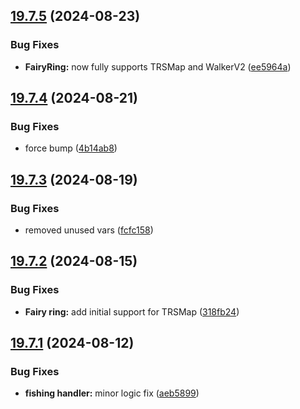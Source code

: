 ## [19.7.5](https://github.com/Torwent/WaspLib/compare/v19.7.4...v19.7.5) (2024-08-23)


### Bug Fixes

* **FairyRing:** now fully supports TRSMap and WalkerV2 ([ee5964a](https://github.com/Torwent/WaspLib/commit/ee5964aab6da646950511778fc3f277e09101d80))



## [19.7.4](https://github.com/Torwent/WaspLib/compare/v19.7.3...v19.7.4) (2024-08-21)


### Bug Fixes

* force bump ([4b14ab8](https://github.com/Torwent/WaspLib/commit/4b14ab8c3198fb249dff2d9d11775af686c0549d))



## [19.7.3](https://github.com/Torwent/WaspLib/compare/v19.7.2...v19.7.3) (2024-08-19)


### Bug Fixes

* removed unused vars ([fcfc158](https://github.com/Torwent/WaspLib/commit/fcfc158377fd34e6494a176e5dcc8e72b8027fae))



## [19.7.2](https://github.com/Torwent/WaspLib/compare/v19.7.1...v19.7.2) (2024-08-15)


### Bug Fixes

* **Fairy ring:** add initial support for TRSMap ([318fb24](https://github.com/Torwent/WaspLib/commit/318fb24d462f12bfde63893860165d06b4128751))



## [19.7.1](https://github.com/Torwent/WaspLib/compare/v19.7.0...v19.7.1) (2024-08-12)


### Bug Fixes

* **fishing handler:** minor logic fix ([aeb5899](https://github.com/Torwent/WaspLib/commit/aeb58998532985b577337c1c033930a57a0ee937))



